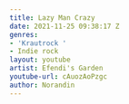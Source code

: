 ```yaml
---
title: Lazy Man Crazy
date: 2021-11-25 09:38:17 Z
genres:
- 'Krautrock '
- Indie rock
layout: youtube
artist: Efendi's Garden
youtube-url: cAuozAoPzgc
author: Norandin
---
```


